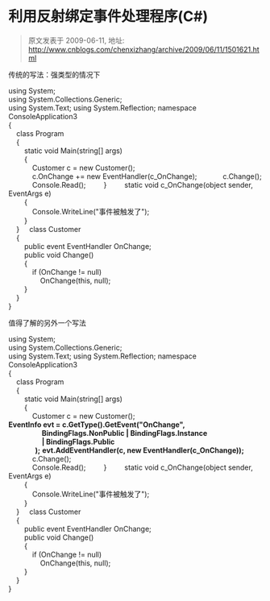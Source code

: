 # 利用反射绑定事件处理程序(C#) 
> 原文发表于 2009-06-11, 地址: http://www.cnblogs.com/chenxizhang/archive/2009/06/11/1501621.html 


传统的写法：强类型的情况下

 using System;  
using System.Collections.Generic;  
using System.Text; using System.Reflection; namespace ConsoleApplication3  
{  
    class Program  
    {  
        static void Main(string[] args)  
        {  
            Customer c = new Customer();  
            c.OnChange += new EventHandler(c\_OnChange);             c.Change();  
            Console.Read();         }         static void c\_OnChange(object sender, EventArgs e)  
        {  
            Console.WriteLine("事件被触发了");  
        }  
    }     class Customer  
    {  
        public event EventHandler OnChange;  
        public void Change()  
        {  
            if (OnChange != null)  
                OnChange(this, null);  
        }  
    }  
}  

 值得了解的另外一个写法

 using System;  
using System.Collections.Generic;  
using System.Text; using System.Reflection; namespace ConsoleApplication3  
{  
    class Program  
    {  
        static void Main(string[] args)  
        {  
            Customer c = new Customer();  
**EventInfo evt = c.GetType().GetEvent("OnChange",  
                    BindingFlags.NonPublic | BindingFlags.Instance  
                    | BindingFlags.Public  
                );**  **evt.AddEventHandler(c, new EventHandler(c\_OnChange));**             c.Change();  
            Console.Read();         }         static void c\_OnChange(object sender, EventArgs e)  
        {  
            Console.WriteLine("事件被触发了");  
        }  
    }     class Customer  
    {  
        public event EventHandler OnChange;  
        public void Change()  
        {  
            if (OnChange != null)  
                OnChange(this, null);  
        }  
    }  
}






























